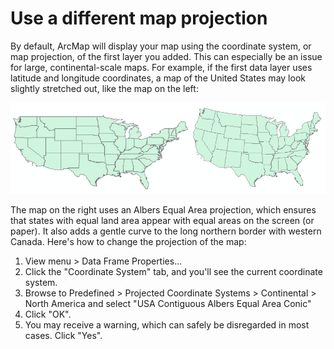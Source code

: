 # Use a different map projection

By default, ArcMap will display your map using the coordinate system, or map projection, of the first layer you added. This can especially be an issue for large, continental-scale maps. For example, if the first data layer uses latitude and longitude coordinates, a map of the United States may look slightly stretched out, like the map on the left:

![map projections](image/map-projection.png)

The map on the right uses an Albers Equal Area projection, which ensures that states with equal land area appear with equal areas on the screen (or paper). It also adds a gentle curve to the long northern border with western Canada. Here's how to change the projection of the map:

1. View menu > Data Frame Properties...
2. Click the "Coordinate System" tab, and you'll see the current coordinate system.
3. Browse to Predefined > Projected Coordinate Systems > Continental > North America and select "USA Contiguous Albers Equal Area Conic"
4. Click "OK".
5. You may receive a warning, which can safely be disregarded in most cases. Click "Yes".
